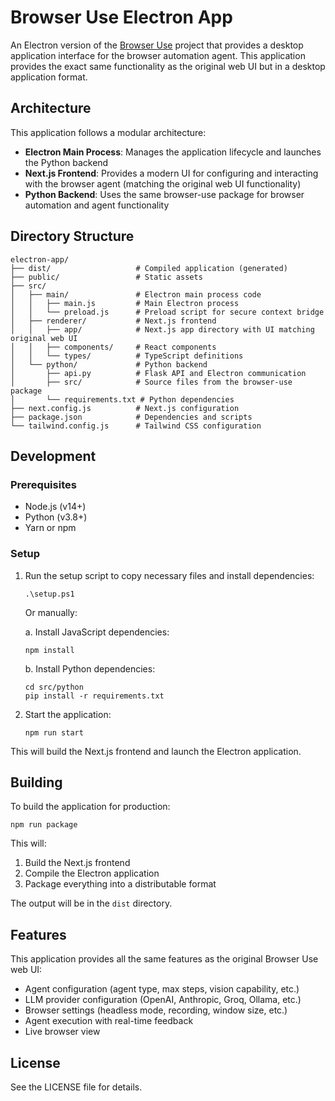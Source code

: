 # Browser Use Electron App

An Electron version of the [Browser Use](https://github.com/MindfulAI/browser-use) project that provides a desktop application interface for the browser automation agent. This application provides the exact same functionality as the original web UI but in a desktop application format.

## Architecture

This application follows a modular architecture:

- **Electron Main Process**: Manages the application lifecycle and launches the Python backend
- **Next.js Frontend**: Provides a modern UI for configuring and interacting with the browser agent (matching the original web UI functionality)
- **Python Backend**: Uses the same browser-use package for browser automation and agent functionality

## Directory Structure

```
electron-app/
├── dist/                   # Compiled application (generated)
├── public/                 # Static assets
├── src/
│   ├── main/               # Electron main process code
│   │   ├── main.js         # Main Electron process
│   │   └── preload.js      # Preload script for secure context bridge
│   ├── renderer/           # Next.js frontend
│   │   ├── app/            # Next.js app directory with UI matching original web UI
│   │   ├── components/     # React components
│   │   └── types/          # TypeScript definitions
│   └── python/             # Python backend
│       ├── api.py          # Flask API and Electron communication
│       ├── src/            # Source files from the browser-use package
│       └── requirements.txt # Python dependencies
├── next.config.js          # Next.js configuration
├── package.json            # Dependencies and scripts
└── tailwind.config.js      # Tailwind CSS configuration
```

## Development

### Prerequisites

- Node.js (v14+)
- Python (v3.8+)
- Yarn or npm

### Setup

1. Run the setup script to copy necessary files and install dependencies:
   ```
   .\setup.ps1
   ```

   Or manually:

   a. Install JavaScript dependencies:
   ```
   npm install
   ```

   b. Install Python dependencies:
   ```
   cd src/python
   pip install -r requirements.txt
   ```

2. Start the application:
   ```
   npm run start
   ```

This will build the Next.js frontend and launch the Electron application.

## Building

To build the application for production:

```
npm run package
```

This will:
1. Build the Next.js frontend
2. Compile the Electron application
3. Package everything into a distributable format

The output will be in the `dist` directory.

## Features

This application provides all the same features as the original Browser Use web UI:

- Agent configuration (agent type, max steps, vision capability, etc.)
- LLM provider configuration (OpenAI, Anthropic, Groq, Ollama, etc.)
- Browser settings (headless mode, recording, window size, etc.)
- Agent execution with real-time feedback
- Live browser view

## License

See the LICENSE file for details. 